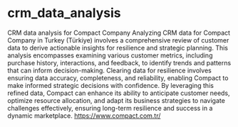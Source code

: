 # crm_data_analysis
CRM data analysis for Compact Company
Analyzing CRM data for Compact Company in Turkey (Türkiye) involves a comprehensive review of customer data to derive actionable insights for resilience and strategic planning. This analysis encompasses examining various customer metrics, including purchase history, interactions, and feedback, to identify trends and patterns that can inform decision-making. Clearing data for resilience involves ensuring data accuracy, completeness, and reliability, enabling Compact to make informed strategic decisions with confidence. By leveraging this refined data, Compact can enhance its ability to anticipate customer needs, optimize resource allocation, and adapt its business strategies to navigate challenges effectively, ensuring long-term resilience and success in a dynamic marketplace.
https://www.compact.com.tr/

